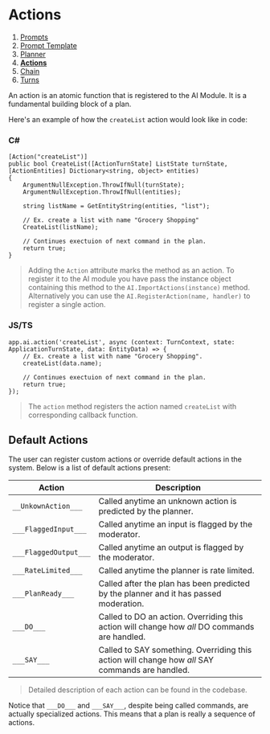 # Actions

1. [Prompts](./00.PROMPTS.md)
2. [Prompt Template](./01.PROMPT-TEMPLATES.md)
3. [Planner](./02.PLANNER.md)
4. [**Actions**](./03.ACTIONS.md)
5. [Chain](./04.CHAIN.md)
6. [Turns](./05.TURNS.md)

An action is an atomic function that is registered to the AI Module. It is a fundamental building block of a plan. 

Here's an example of how the `createList` action would look like in code:

### C#

```dotnet
[Action("createList")]
public bool CreateList([ActionTurnState] ListState turnState, [ActionEntities] Dictionary<string, object> entities)
{
    ArgumentNullException.ThrowIfNull(turnState);
    ArgumentNullException.ThrowIfNull(entities);

    string listName = GetEntityString(entities, "list");

    // Ex. create a list with name "Grocery Shopping"
    CreateList(listName);

    // Continues exectuion of next command in the plan.
    return true;
}
```

>Adding the `Action` attribute marks the method as an action. To register it to the AI module you have pass the instance object containing this method to the `AI.ImportActions(instance)` method. Alternatively you can use the `AI.RegisterAction(name, handler)` to register a single action.   

### JS/TS

```JS
app.ai.action('createList', async (context: TurnContext, state: ApplicationTurnState, data: EntityData) => {
    // Ex. create a list with name "Grocery Shopping".
    createList(data.name);

    // Continues exectuion of next command in the plan. 
    return true;
});
```
>The `action` method registers the action named `createList` with corresponding callback function.

## Default Actions

The user can register custom actions or override default actions in the system. Below is a list of default actions present:

| Action   | Description  |
|---|---|
| `__UnkownAction___`  | Called anytime an unknown action is predicted by the planner.   |
| `___FlaggedInput___`  | Called anytime an input is flagged by the moderator.   | 
| `___FlaggedOutput___`  | Called anytime an output is flagged by the moderator.   | 
| `___RateLimited___`  | Called anytime the planner is rate limited.   | 
| `___PlanReady___`  | Called after the plan has been predicted by the planner and it has passed moderation.   | 
| `___DO___`  | Called to DO an action. Overriding this action will change how *all* DO commands are handled.  | 
| `___SAY___`  | Called to SAY something. Overriding this action will change how *all* SAY commands are handled.    |

> Detailed description of each action can be found in the codebase.

Notice that `___DO___` and `___SAY___`, despite being called commands, are actually specialized actions. This means that a plan is really a sequence of actions. 